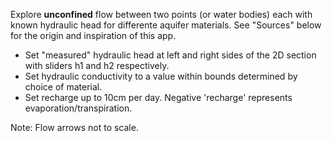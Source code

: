 Explore **unconfined** flow between two points (or water bodies) each with known hydraulic head for differente aquifer materials. 
See "Sources" below for the origin and inspiration of this app.

* Set "measured" hydraulic head at left and right sides of the 2D section with sliders h1 and h2 respectively.
* Set hydraulic conductivity to a value within bounds determined by choice of material. 
* Set recharge up to 10cm per day. Negative 'recharge' represents evaporation/transpiration. 

Note: Flow arrows not to scale.